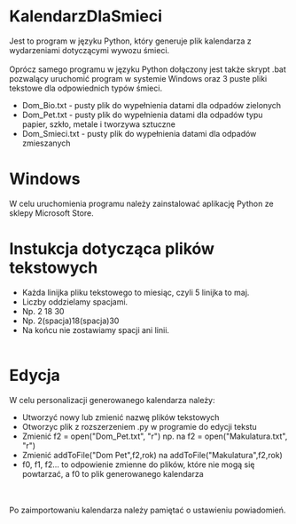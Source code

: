 # KalendarzDlaSmieci
Jest to program w języku Python, który generuje plik kalendarza z wydarzeniami dotyczącymi wywozu śmieci.
<br /><br />
Oprócz samego programu w języku Python dołączony jest także skrypt .bat pozwalący uruchomić program w systemie Windows oraz 3 puste pliki tekstowe dla odpowiednich typów śmieci.<br />
* Dom_Bio.txt - pusty plik do wypełnienia datami dla odpadów zielonych
* Dom_Pet.txt - pusty plik do wypełnienia datami dla odpadów typu papier, szkło, metale i tworzywa sztuczne
* Dom_Smieci.txt - pusty plik do wypełnienia datami dla odpadów zmieszanych
# Windows
W celu uruchomienia programu należy zainstalować aplikację Python ze sklepy Microsoft Store.<br />
# Instukcja dotycząca plików tekstowych
* Każda linijka pliku tekstowego to miesiąc, czyli 5 linijka to maj.
* Liczby oddzielamy spacjami.
* Np. 2 18 30
* Np. 2(spacja)18(spacja)30
* Na końcu nie zostawiamy spacji ani linii.
<br /><br />
# Edycja
W celu personalizacji generowanego kalendarza należy:
* Utworzyć nowy lub zmienić nazwę plików tekstowych
* Otworzyc plik z rozszerzeniem .py w programie do edycji tekstu
* Zmienić f2 = open("Dom_Pet.txt", "r") np. na f2 = open("Makulatura.txt", "r")
* Zmienić addToFile("Dom Pet",f2,rok) na addToFile("Makulatura",f2,rok)
* f0, f1, f2... to odpowienie zmienne do plików, które nie mogą się powtarzać, a f0 to plik generowanego kalendarza
<!-- end of the list -->
<br /><br />
Po zaimportowaniu kalendarza należy pamiętać o ustawieniu powiadomień.
